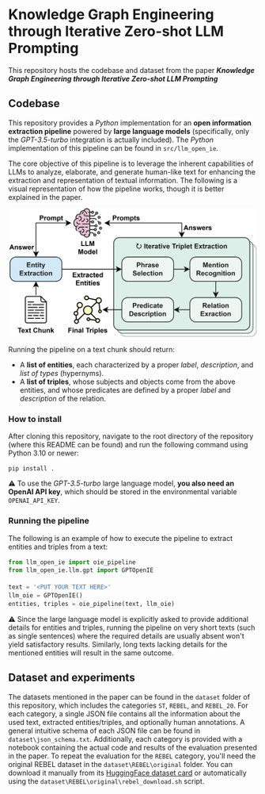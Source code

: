 # Knowledge Graph Engineering through Iterative Zero-shot LLM Prompting

This repository hosts the codebase and dataset from the paper ***Knowledge Graph Engineering through Iterative Zero-shot
 LLM Prompting***

## Codebase

This repository provides a *Python* implementation for an **open information extraction pipeline** powered by **large
 language models** (specifically, only the *GPT-3.5-turbo* integration is actually included). The *Python*
 implementation of this pipeline can be found in `src/llm_open_ie`.

The core objective of this pipeline is to leverage the inherent capabilities of LLMs to analyze, elaborate, and generate
 human-like text for enhancing the extraction and representation of textual information. The following is a visual
 representation of how the pipeline works, though it is better explained in the paper.

<p align="center">
  <img src="pipeline.png" width="500px"/>
</p>

Running the pipeline on a text chunk should return:
 - A **list of entities**, each characterized by a proper *label*, *description*, and *list of types* (hypernyms).
 - A **list of triples**, whose subjects and objects come from the above entities, and whose predicates are defined by
    a proper *label* and *description* of the relation.

### How to install
After cloning this repository, navigate to the root directory of the repository (where this README can be found) and
 run the following command using Python 3.10 or newer:

```shell
pip install .
```

:warning: To use the *GPT-3.5-turbo* large language model, **you also need an OpenAI API key**, which should be stored
 in the environmental variable `OPENAI_API_KEY`.

### Running the pipeline
The following is an example of how to execute the pipeline to extract entities and triples from a text:

```python
from llm_open_ie import oie_pipeline
from llm_open_ie.llm.gpt import GPTOpenIE

text = '<PUT YOUR TEXT HERE>'
llm_oie = GPTOpenIE()
entities, triples = oie_pipeline(text, llm_oie)
```

:warning: Since the large language model is explicitly asked to provide additional details for entities and triples,
 running the pipeline on very short texts (such as single sentences) where the required details are usually absent
 won't yield satisfactory results. Similarly, long texts lacking details for the mentioned entities will result in the
 same outcome.

## Dataset and experiments

The datasets mentioned in the paper can be found in the `dataset` folder of this repository, which includes the
 categories `ST`, `REBEL`, and `REBEL_20`. For each category, a single JSON file contains all the information about the
 used text, extracted entities/triples, and optionally human annotations. A general intuitive schema of each JSON file
 can be found in `dataset\json_schema.txt`. Additionally, each category is provided with a notebook containing the
 actual code and results of the evaluation presented in the paper. To repeat the evaluation for the `REBEL` category,
 you'll need the original REBEL dataset in the `dataset\REBEL\original` folder. You can download it manually from its
 [HuggingFace dataset card](https://huggingface.co/datasets/Babelscape/rebel-dataset/tree/main) or automatically using
 the `dataset\REBEL\original\rebel_download.sh` script.
